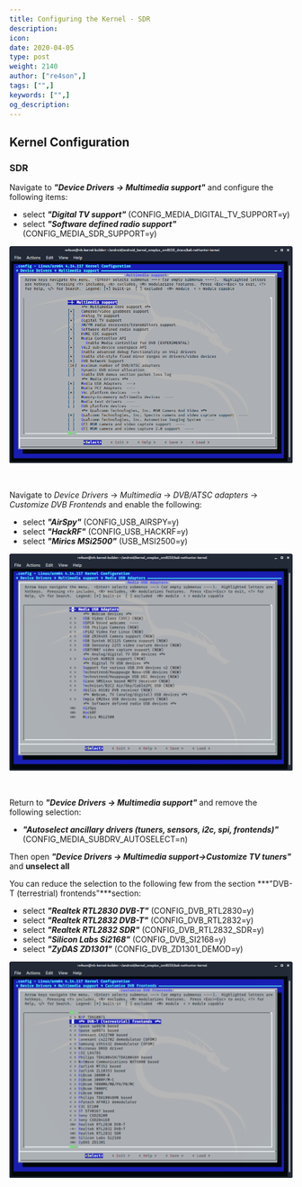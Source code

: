 ```yaml
---
title: Configuring the Kernel - SDR
description:
icon:
date: 2020-04-05
type: post
weight: 2140
author: ["re4son",]
tags: ["",]
keywords: ["",]
og_description:
---
```


## Kernel Configuration




### SDR

Navigate to ***"Device Drivers -> Multimedia support"*** and configure the following items:

- select ***"Digital TV support"***
  (CONFIG_MEDIA_DIGITAL_TV_SUPPORT=y)
- select ***"Software defined radio support"***
  (CONFIG_MEDIA_SDR_SUPPORT=y)

![SDR](./nh-kernel-260-sdr1.png)

&nbsp;

Navigate to _Device Drivers_ -> _Multimedia_ -> _DVB/ATSC adapters_ -> _Customize DVB Frontends_ and enable the following:

- select ***"AirSpy"***
  (CONFIG_USB_AIRSPY=y)
- select ***"HackRF"***
  (CONFIG_USB_HACKRF=y)
- select ***"Mirics MSi2500"***
  (USB_MSI2500=y)

![SDR Devices](./nh-kernel-270-sdr2.png)

&nbsp;

Return to ***"Device Drivers -> Multimedia support"*** and remove the following selection:

- ***"Autoselect ancillary drivers (tuners, sensors, i2c, spi, frontends)"***
  (CONFIG_MEDIA_SUBDRV_AUTOSELECT=n)

Then open ***"Device Drivers -> Multimedia support->Customize TV tuners"*** and **unselect all**

You can reduce the selection to the following few from the section ***"DVB-T (terrestrial) frontends"***section:

- select ***"Realtek RTL2830 DVB-T"***
  (CONFIG_DVB_RTL2830=y)
- select ***"Realtek RTL2832 DVB-T"***
  (CONFIG_DVB_RTL2832=y)
- select ***"Realtek RTL2832 SDR"***
  (CONFIG_DVB_RTL2832_SDR=y)
- select ***"Silicon Labs Si2168"***
  (CONFIG_DVB_SI2168=y)
- select ***"ZyDAS ZD1301"***
  (CONFIG_DVB_ZD1301_DEMOD=y)

![DVB-T devices](./nh-kernel-280-sdr3.png)

